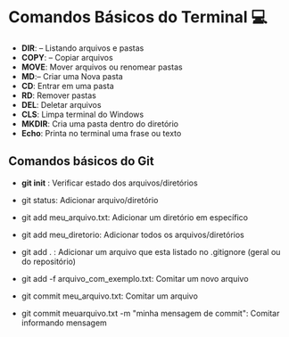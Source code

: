 
# Comandos Básicos do Terminal :computer:



- **DIR**: – Listando arquivos e pastas
- **COPY**: – Copiar arquivos
- **MOVE**: Mover arquivos ou renomear pastas
- **MD**:– Criar uma Nova pasta
- **CD**: Entrar em uma pasta
- **RD**: Remover pastas
- **DEL**: Deletar arquivos
- **CLS**: Limpa terminal do Windows
- **MKDIR**: Cria uma pasta dentro do diretório
- **Echo**: Printa  no terminal uma frase ou texto 



## Comandos básicos do Git



- **git init** : Verificar estado dos arquivos/diretórios 

- git status: Adicionar arquivo/diretório 

- git add meu_arquivo.txt: Adicionar um diretório em específico

- git add meu_diretorio: Adicionar todos os arquivos/diretórios

- git add .	: Adicionar um arquivo que esta listado no .gitignore (geral ou do repositório)

- git add -f arquivo_com_exemplo.txt: Comitar um novo arquivo

- git commit meu_arquivo.txt: Comitar um arquivo

- git commit meuarquivo.txt -m "minha mensagem de commit": Comitar informando mensagem






